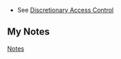 - See [Discretionary Access Control](discretionary-access-control.md)
## My Notes
[Notes](mynotes/dac-notes.md)
